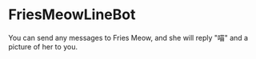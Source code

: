 # FriesMeowLineBot

You can send any messages to Fries Meow, and she will reply "喵" and a picture of her to you.
